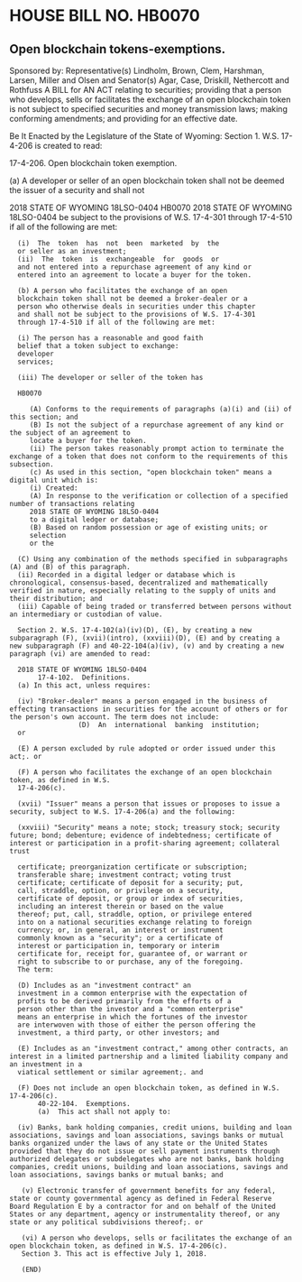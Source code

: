 # HOUSE BILL NO. HB0070

## Open blockchain tokens-exemptions.
Sponsored by: Representative(s) Lindholm, Brown, Clem, Harshman, Larsen, Miller and Olsen and Senator(s) Agar, Case, Driskill, Nethercott
and Rothfuss
A BILL
for
AN ACT relating to securities; providing that a person who develops, sells or facilitates the exchange of an open blockchain token is not subject to specified securities and money transmission laws; making conforming amendments; and
providing for an effective date.

Be It Enacted by the Legislature of the State of Wyoming:
Section 1. W.S. 17-4-206 is created to read:
 
 17-4-206.  Open blockchain token exemption.

(a) A developer or seller of an open blockchain token shall not be deemed the issuer of a security and shall not

2018 STATE OF WYOMING 18LSO-0404
HB0070
2018 STATE OF WYOMING 18LSO-0404
be subject to the provisions of W.S. 17-4-301 through
17-4-510 if all of the following are met:

      (i)  The  token  has  not  been  marketed  by  the
      or seller as an investment;
      (ii)  The  token  is  exchangeable  for  goods  or
      and not entered into a repurchase agreement of any kind or
      entered into an agreement to locate a buyer for the token.

      (b) A person who facilitates the exchange of an open
      blockchain token shall not be deemed a broker-dealer or a
      person who otherwise deals in securities under this chapter
      and shall not be subject to the provisions of W.S. 17-4-301
      through 17-4-510 if all of the following are met:

      (i) The person has a reasonable and good faith
      belief that a token subject to exchange:
      developer 
      services;

      (iii) The developer or seller of the token has

      HB0070

         (A) Conforms to the requirements of paragraphs (a)(i) and (ii) of this section; and
         (B) Is not the subject of a repurchase agreement of any kind or the subject of an agreement to
         locate a buyer for the token.
         (ii) The person takes reasonably prompt action to terminate the exchange of a token that does not conform to the requirements of this subsection.
         (c) As used in this section, "open blockchain token" means a digital unit which is:
         (i) Created:
         (A) In response to the verification or collection of a specified number of transactions relating
         2018 STATE OF WYOMING 18LSO-0404
         to a digital ledger or database;
         (B) Based on random possession or age of existing units; or
         selection
         or the

      (C) Using any combination of the methods specified in subparagraphs (A) and (B) of this paragraph.
      (ii) Recorded in a digital ledger or database which is chronological, consensus-based, decentralized and mathematically verified in nature, especially relating to the supply of units and their distribution; and
      (iii) Capable of being traded or transferred between persons without an intermediary or custodian of value.

      Section 2. W.S. 17-4-102(a)(iv)(D), (E), by creating a new subparagraph (F), (xvii)(intro), (xxviii)(D), (E) and by creating a new subparagraph (F) and 40-22-104(a)(iv), (v) and by creating a new paragraph (vi) are amended to read:

      2018 STATE OF WYOMING 18LSO-0404
           17-4-102.  Definitions.
      (a) In this act, unless requires:

      (iv) "Broker-dealer" means a person engaged in the business of effecting transactions in securities for the account of others or for the person's own account. The term does not include:
                     (D)  An  international  banking  institution;
      or

      (E) A person excluded by rule adopted or order issued under this act;. or

      (F) A person who facilitates the exchange of an open blockchain token, as defined in W.S.
      17-4-206(c).

      (xvii) "Issuer" means a person that issues or proposes to issue a security, subject to W.S. 17-4-206(a) and the following:

      (xxviii) "Security" means a note; stock; treasury stock; security future; bond; debenture; evidence of indebtedness; certificate of interest or participation in a profit-sharing agreement; collateral trust

      certificate; preorganization certificate or subscription;
      transferable share; investment contract; voting trust
      certificate; certificate of deposit for a security; put,
      call, straddle, option, or privilege on a security,
      certificate of deposit, or group or index of securities,
      including an interest therein or based on the value
      thereof; put, call, straddle, option, or privilege entered
      into on a national securities exchange relating to foreign
      currency; or, in general, an interest or instrument
      commonly known as a "security"; or a certificate of
      interest or participation in, temporary or interim
      certificate for, receipt for, guarantee of, or warrant or
      right to subscribe to or purchase, any of the foregoing.
      The term:

      (D) Includes as an "investment contract" an
      investment in a common enterprise with the expectation of
      profits to be derived primarily from the efforts of a
      person other than the investor and a "common enterprise"
      means an enterprise in which the fortunes of the investor
      are interwoven with those of either the person offering the
      investment, a third party, or other investors; and

      (E) Includes as an "investment contract," among other contracts, an interest in a limited partnership and a limited liability company and an investment in a
      viatical settlement or similar agreement;. and

      (F) Does not include an open blockchain token, as defined in W.S. 17-4-206(c).
           40-22-104.  Exemptions.
           (a)  This act shall not apply to:

      (iv) Banks, bank holding companies, credit unions, building and loan associations, savings and loan associations, savings banks or mutual banks organized under the laws of any state or the United States provided that they do not issue or sell payment instruments through authorized delegates or subdelegates who are not banks, bank holding companies, credit unions, building and loan associations, savings and loan associations, savings banks or mutual banks; and

       (v) Electronic transfer of government benefits for any federal, state or county governmental agency as defined in Federal Reserve Board Regulation E by a contractor for and on behalf of the United States or any department, agency or instrumentality thereof, or any state or any political subdivisions thereof;. or

       (vi) A person who develops, sells or facilitates the exchange of an open blockchain token, as defined in W.S. 17-4-206(c).
       Section 3. This act is effective July 1, 2018.

       (END)
